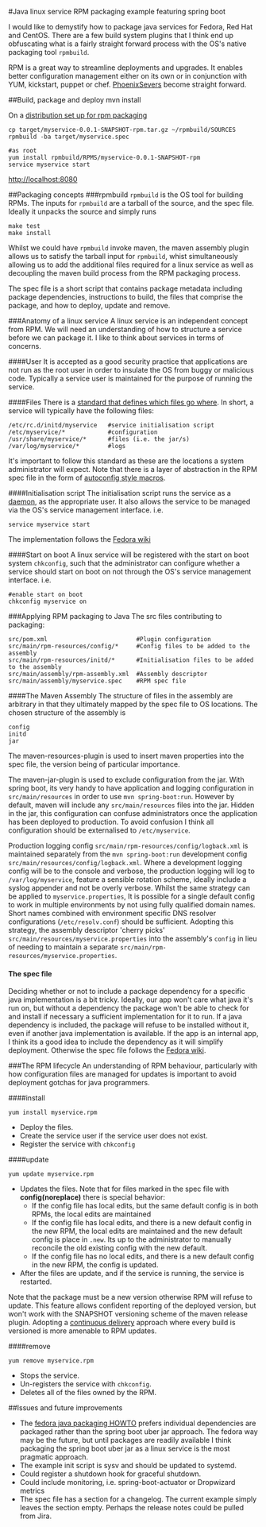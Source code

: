 #Java linux service RPM packaging example featuring spring boot

I would like to demystify how to package java services for Fedora, Red Hat and CentOS.
There are a few build system plugins that I think end up obfuscating what is a fairly straight forward
process with the OS's native packaging tool `rpmbuild`.

RPM is a great way to streamline deployments and upgrades. It enables better configuration management either on its own
or in conjunction with YUM, kickstart, puppet or chef. [PhoenixSevers](http://martinfowler.com/bliki/PhoenixServer.html) become straight forward.

##Build, package and deploy
    mvn install

On a [distribution set up for rpm packaging](/blob/master/BUILD_SERVER_SETUP.md)

    cp target/myservice-0.0.1-SNAPSHOT-rpm.tar.gz ~/rpmbuild/SOURCES
    rpmbuild -ba target/myservice.spec

    #as root
    yum install rpmbuild/RPMS/myservice-0.0.1-SNAPSHOT-rpm
    service myservice start

[http://localhost:8080](http://localhost:8080)

##Packaging concepts
###rpmbuild
`rpmbuild` is the OS tool for building RPMs. The inputs for `rpmbuild` are a tarball of the source, and the spec file. Ideally it unpacks the source and simply runs

    make test
    make install

Whilst we could have `rpmbuild` invoke maven, the maven assembly plugin allows us to satisfy the tarball input for `rpmbuild`,
whist simultaneously allowing us to add the additional files required for a linux service as well as decoupling the maven build process
from the RPM packaging process.

The spec file is a short script that contains package metadata including package dependencies,
instructions to build, the files that comprise the package, and how to deploy, update and remove.

###Anatomy of a linux service
A linux service is an independent concept from RPM. We will need an understanding of how to structure a service before we can package it.
I like to think about services in terms of concerns.

####User
It is accepted as a good security practice that applications are not run as the root user in order to insulate the OS from
buggy or malicious code. Typically a service user is maintained for the purpose of running the service.

####Files
There is a [standard that defines which files go where](http://www.tldp.org/LDP/intro-linux/html/sect_03_01.html).
In short, a service will typically have the following files:

    /etc/rc.d/initd/myservice	#service initialisation script
    /etc/myservice/*			#configuration
    /usr/share/myservice/*		#files (i.e. the jar/s)
    /var/log/myservice/*		#logs

It's important to follow this standard as these are the locations a system administrator will expect. Note that there is a layer
of abstraction in the RPM spec file in the form of [autoconfig style macros](https://fedoraproject.org/wiki/Packaging:RPMMacros).

####Initialisation script
The initialisation script runs the service as a [daemon](http://en.wikipedia.org/wiki/Daemon_%28computing%29), as the appropriate user.
It also allows the service to be managed via the OS's service management interface. i.e.

    service myservice start

The implementation follows the [Fedora wiki](https://fedoraproject.org/wiki/Packaging:SysVInitScript)

####Start on boot
A linux service will be registered with the start on boot system `chkconfig`, such that the administrator can configure whether a service should start on
boot on not through the OS's service management interface. i.e.

    #enable start on boot
    chkconfig myservice on

###Applying RPM packaging to Java
The src files contributing to packaging:

    src/pom.xml							#Plugin configuration
    src/main/rpm-resources/config/*		#Config files to be added to the assembly
    src/main/rpm-resources/initd/*		#Initialisation files to be added to the assembly
    src/main/assembly/rpm-assembly.xml	#Assembly descriptor
    src/main/assembly/myservice.spec	#RPM spec file

####The Maven Assembly
The structure of files in the assembly are arbitrary in that they ultimately mapped by the spec file to OS locations. The chosen structure of the assembly is

    config
    initd
    jar

The maven-resources-plugin is used to insert maven properties into the spec file, the version being of particular importance.

The maven-jar-plugin is used to exclude configuration from the jar.
With spring boot, its very handy to have application and logging configuration in `src/main/resources` in order to use `mvn spring-boot:run`.
However by default, maven will include any `src/main/resources` files into the jar. Hidden in the jar, this configuration
can confuse administrators once the application has been deployed to production. To avoid confusion I think all configuration
should be externalised to `/etc/myservice`.

Production logging config `src/main/rpm-resources/config/logback.xml` is maintained separately from the `mvn spring-boot:run` development
config `src/main/resources/config/logback.xml`. Where a development logging config will be to the console and verbose,
the production logging will log to `/var/log/myservice`, feature a sensible rotation scheme, ideally include a syslog appender and not be overly verbose.
Whilst the same strategy can be applied to `myservice.properties`, It is possible for a single default config to work in multiple
environments by not using fully qualified domain names. Short names combined with environment specific DNS resolver configurations (`/etc/resolv.conf`)
should be sufficient. Adopting this strategy, the assembly descriptor 'cherry picks' `src/main/resources/myservice.properties` into the assembly's
`config` in lieu of needing to maintain a separate `src/main/rpm-resources/myservice.properties`.

#### The spec file
Deciding whether or not to include a package dependency for a specific java implementation is a bit tricky. Ideally, our app won't care what java it's run on,
but without a dependency the package won't be able to check for and install if necessary a sufficient implementation for it to run.
If a java dependency is included, the package will refuse to be installed without it, even if another java implementation is available.
If the app is an internal app, I think its a good idea to include the dependency as it will simplify deployment.
Otherwise the spec file follows the [Fedora wiki](https://fedoraproject.org/wiki/Packaging:SysVInitScript).

###The RPM lifecycle
An understanding of RPM behaviour, particularly with how configuration files are managed for updates is important to avoid deployment gotchas for java programmers.

####install

    yum install myservice.rpm

* Deploy the files.
* Create the service user if the service user does not exist.
* Register the service with `chkconfig`

####update

    yum update myservice.rpm

* Updates the files. Note that for files marked in the spec file with __config(noreplace)__ there is special behavior:
  * If the config file has local edits, but the same default config is in both RPMs, the local edits are maintained
  * If the config file has local edits, and there is a new default config in the new RPM, the local edits are maintained and the new default config is place in `.new`.
  Its up to the administrator to manually reconcile the old existing config with the new default.
  * If the config file has no local edits, and there is a new default config in the new RPM, the config is updated.
* After the files are update, and if the service is running, the service is restarted.

Note that the package must be a new version otherwise RPM will refuse to update. This feature allows confident reporting of the deployed version, but
won't work with the SNAPSHOT versioning scheme of the maven release plugin. Adopting a [continuous delivery](http://www.slideshare.net/wakaleo/continuous-deliverywithmaven) approach where every build is versioned
is more amenable to RPM updates.

####remove

    yum remove myservice.rpm

* Stops the service.
* Un-registers the service with `chkconfig`.
* Deletes all of the files owned by the RPM.

##Issues and future improvements
* The [fedora java packaging HOWTO](https://fedorahosted.org/released/javapackages/doc/) prefers individual dependencies are packaged rather than the spring boot uber jar approach. The fedora way may be the future, but until packages are readily available I think packaging the spring boot uber jar as a linux service is the most pragmatic approach.
* The example init script is sysv and should be updated to systemd.  
* Could register a shutdown hook for graceful shutdown.
* Could include monitoring, i.e. spring-boot-actuator or Dropwizard metrics
* The spec file has a section for a changelog. The current example simply leaves the section empty. Perhaps the release notes could be pulled from Jira.
